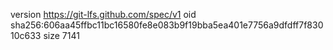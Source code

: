 version https://git-lfs.github.com/spec/v1
oid sha256:606aa45ffbc11bc16580fe8e083b9f19bba5ea401e7756a9dfdff7f83010c633
size 7141
